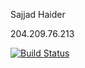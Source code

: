 Sajjad Haider

204.209.76.213 

[![Build Status](https://travis-ci.com/cmput401-fall2018/web-app-ci-cd-with-travis-ci-sajjadhaiderrr.svg?branch=master)](https://travis-ci.com/cmput401-fall2018/web-app-ci-cd-with-travis-ci-sajjadhaiderrr)
